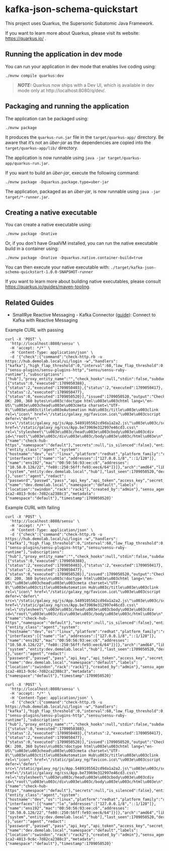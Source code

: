 # kafka-json-schema-quickstart

This project uses Quarkus, the Supersonic Subatomic Java Framework.

If you want to learn more about Quarkus, please visit its website: https://quarkus.io/ .

## Running the application in dev mode

You can run your application in dev mode that enables live coding using:
```shell script
./mvnw compile quarkus:dev
```

> **_NOTE:_**  Quarkus now ships with a Dev UI, which is available in dev mode only at http://localhost:8080/q/dev/.

## Packaging and running the application

The application can be packaged using:
```shell script
./mvnw package
```
It produces the `quarkus-run.jar` file in the `target/quarkus-app/` directory.
Be aware that it’s not an _über-jar_ as the dependencies are copied into the `target/quarkus-app/lib/` directory.

The application is now runnable using `java -jar target/quarkus-app/quarkus-run.jar`.

If you want to build an _über-jar_, execute the following command:
```shell script
./mvnw package -Dquarkus.package.type=uber-jar
```

The application, packaged as an _über-jar_, is now runnable using `java -jar target/*-runner.jar`.

## Creating a native executable

You can create a native executable using: 
```shell script
./mvnw package -Dnative
```

Or, if you don't have GraalVM installed, you can run the native executable build in a container using: 
```shell script
./mvnw package -Dnative -Dquarkus.native.container-build=true
```

You can then execute your native executable with: `./target/kafka-json-schema-quickstart-1.0.0-SNAPSHOT-runner`

If you want to learn more about building native executables, please consult https://quarkus.io/guides/maven-tooling.

## Related Guides

- SmallRye Reactive Messaging - Kafka Connector ([guide](https://quarkus.io/guides/kafka-reactive-getting-started)): Connect to Kafka with Reactive Messaging



Example CURL with passing

```
curl -X 'POST' \
  'http://localhost:8080/sensu' \
  -H 'accept: */*' \
  -H 'Content-Type: application/json' \
  -d '{"check":{"command":"check-http.rb -u https://hub.demolab.local/ui/login -w","handlers":["kafka"],"high_flap_threshold":0,"interval":60,"low_flap_threshold":0,"publish":true,"runtime_assets":["sensu-plugins/sensu-plugins-http","sensu/sensu-ruby-runtime"],"subscriptions":["hub"],"proxy_entity_name":"","check_hooks":null,"stdin":false,"subdue":null,"ttl":0,"timeout":0,"round_robin":false,"duration":0.129471317,"executed":1709050520,"history":[{"status":0,"executed":1709050388},{"status":2,"executed":1709050403},{"status":2,"executed":1709050417},{"status":2,"executed":1709050477},{"status":0,"executed":1709050520}],"issued":1709050520,"output":"CheckHttp OK: 200, 360 bytes\n\u003c!doctype html\u003e\u003chtml lang=\"en-US\"\u003e\u003chead\u003e\u003cmeta charset=\"UTF-8\"\u003e\u003ctitle\u003eAutomation Hub\u003c/title\u003e\u003clink rel=\"icon\" href=\"/static/galaxy_ng/favicon.ico\"\u003e\u003cscript defer=\"defer\" src=\"/static/galaxy_ng/js/App.5489105562cd9da1a2a2.js\"\u003e\u003c/script\u003e\u003clink href=\"/static/galaxy_ng/css/App.be73969e312997e46cd3.css\" rel=\"stylesheet\"\u003e\u003c/head\u003e\u003cbody\u003e\u003cdiv id=\"root\"\u003e\u003c/div\u003e\u003c/body\u003e\u003c/html\u003e\n","state":"passing","status":0,"total_state_change":0,"last_ok":1709050520,"occurrences":1,"occurrences_watermark":3,"output_metric_format":"","output_metric_handlers":null,"env_vars":null,"metadata":{"name":"check-hub-https","namespace":"default"},"secrets":null,"is_silenced":false},"entity":{"entity_class":"agent","system":{"hostname":"dev","os":"linux","platform":"redhat","platform_family":"rhel","platform_version":"8.9","network":{"interfaces":[{"name":"lo","addresses":["127.0.0.1/8","::1/128"]},{"name":"ens192","mac":"00:50:56:93:ee:c6","addresses":["10.50.0.126/22","fe80::250:56ff:fe93:eec6/64"]}]},"arch":"amd64","libc_type":"glibc","vm_system":"","vm_role":"","cloud_provider":"","processes":null},"subscriptions":["system","entity:dev.demolab.local","hub"],"last_seen":1709050520,"deregister":false,"deregistration":{},"user":"agent","redact":["password","passwd","pass","api_key","api_token","access_key","secret_key","private_key","secret"],"metadata":{"name":"dev.demolab.local","namespace":"default","labels":{"location":"swindon","rack":"rack1"},"created_by":"admin"},"sensu_agent_version":"6.6.6"},"id":"1b29fa20-1ca2-4013-9c6c-7d82ca2388c3","metadata":{"namespace":"default"},"timestamp":1709050520}'
```

Example CURL with failing 

```
curl -X 'POST' \
  'http://localhost:8080/sensu' \
  -H 'accept: */*' \
  -H 'Content-Type: application/json' \
  -d '{"check":{"command":"check-http.rb -u https://hub.demolab.local/ui/login -w","handlers":["kafka"],"high_flap_threshold":0,"interval":60,"low_flap_threshold":0,"publish":true,"runtime_assets":["sensu-plugins/sensu-plugins-http","sensu/sensu-ruby-runtime"],"subscriptions":["hub"],"proxy_entity_name":"","check_hooks":null,"stdin":false,"subdue":null,"ttl":0,"timeout":0,"round_robin":false,"duration":0.129471317,"executed":1709050520,"history":[{"status":0,"executed":1709050388},{"status":2,"executed":1709050403},{"status":2,"executed":1709050417},{"status":2,"executed":1709050477},{"status":0,"executed":1709050520}],"issued":1709050520,"output":"CheckHttp OK: 200, 360 bytes\n\u003c!doctype html\u003e\u003chtml lang=\"en-US\"\u003e\u003chead\u003e\u003cmeta charset=\"UTF-8\"\u003e\u003ctitle\u003eAutomation Hub\u003c/title\u003e\u003clink rel=\"icon\" href=\"/static/galaxy_ng/favicon.ico\"\u003e\u003cscript defer=\"defer\" src=\"/static/galaxy_ng/js/App.5489105562cd9da1a2a2.js\"\u003e\u003c/script\u003e\u003clink href=\"/static/galaxy_ng/css/App.be73969e312997e46cd3.css\" rel=\"stylesheet\"\u003e\u003c/head\u003e\u003cbody\u003e\u003cdiv id=\"root\"\u003e\u003c/div\u003e\u003c/body\u003e\u003c/html\u003e\n","state":"failed","status":0,"total_state_change":0,"last_ok":1709050520,"occurrences":1,"occurrences_watermark":3,"output_metric_format":"","output_metric_handlers":null,"env_vars":null,"metadata":{"name":"check-hub-https","namespace":"default"},"secrets":null,"is_silenced":false},"entity":{"entity_class":"agent","system":{"hostname":"dev","os":"linux","platform":"redhat","platform_family":"rhel","platform_version":"8.9","network":{"interfaces":[{"name":"lo","addresses":["127.0.0.1/8","::1/128"]},{"name":"ens192","mac":"00:50:56:93:ee:c6","addresses":["10.50.0.126/22","fe80::250:56ff:fe93:eec6/64"]}]},"arch":"amd64","libc_type":"glibc","vm_system":"","vm_role":"","cloud_provider":"","processes":null},"subscriptions":["system","entity:dev.demolab.local","hub"],"last_seen":1709050520,"deregister":false,"deregistration":{},"user":"agent","redact":["password","passwd","pass","api_key","api_token","access_key","secret_key","private_key","secret"],"metadata":{"name":"dev.demolab.local","namespace":"default","labels":{"location":"swindon","rack":"rack1"},"created_by":"admin"},"sensu_agent_version":"6.6.6"},"id":"1b29fa20-1ca2-4013-9c6c-7d82ca2388c3","metadata":{"namespace":"default"},"timestamp":1709050520}'
```

```
curl -X 'POST' \
  'http://localhost:8080/sensu' \
  -H 'accept: */*' \
  -H 'Content-Type: application/json' \
  -d '{"check":{"command":"check-http.rb -u https://hub.demolab.local/ui/login -w","handlers":["kafka"],"high_flap_threshold":0,"interval":60,"low_flap_threshold":0,"publish":true,"runtime_assets":["sensu-plugins/sensu-plugins-http","sensu/sensu-ruby-runtime"],"subscriptions":["hub"],"proxy_entity_name":"","check_hooks":null,"stdin":false,"subdue":null,"ttl":0,"timeout":0,"round_robin":false,"duration":0.129471317,"executed":1709050520,"history":[{"status":0,"executed":1709050388},{"status":2,"executed":1709050403},{"status":2,"executed":1709050417},{"status":2,"executed":1709050477},{"status":0,"executed":1709050520}],"issued":1709050520,"output":"CheckHttp OK: 200, 360 bytes\n\u003c!doctype html\u003e\u003chtml lang=\"en-US\"\u003e\u003chead\u003e\u003cmeta charset=\"UTF-8\"\u003e\u003ctitle\u003eAutomation Hub\u003c/title\u003e\u003clink rel=\"icon\" href=\"/static/galaxy_ng/favicon.ico\"\u003e\u003cscript defer=\"defer\" src=\"/static/galaxy_ng/js/App.5489105562cd9da1a2a2.js\"\u003e\u003c/script\u003e\u003clink href=\"/static/galaxy_ng/css/App.be73969e312997e46cd3.css\" rel=\"stylesheet\"\u003e\u003c/head\u003e\u003cbody\u003e\u003cdiv id=\"root\"\u003e\u003c/div\u003e\u003c/body\u003e\u003c/html\u003e\n","state":"failed","status":0,"total_state_change":0,"last_ok":1709050520,"occurrences":1,"occurrences_watermark":3,"output_metric_format":"","output_metric_handlers":null,"env_vars":null,"metadata":{"name":"check-hub-https","namespace":"default"},"secrets":null,"is_silenced":false},"entity":{"entity_class":"agent","system":{"hostname":"dev","os":"linux","platform":"redhat","platform_family":"rhel","platform_version":"8.9","network":{"interfaces":[{"name":"lo","addresses":["127.0.0.1/8","::1/128"]},{"name":"ens192","mac":"00:50:56:93:ee:c6","addresses":["10.50.0.126/22","fe80::250:56ff:fe93:eec6/64"]}]},"arch":"amd64","libc_type":"glibc","vm_system":"","vm_role":"","cloud_provider":"","processes":null},"subscriptions":["system","entity:dev.demolab.local","hub"],"last_seen":1709050520,"deregister":false,"deregistration":{},"user":"agent","redact":["password","passwd","pass","api_key","api_token","access_key","secret_key","private_key","secret"],"metadata":{"name":"dev.demolab.local","namespace":"default","labels":{"location":"swindon","rack":"rack2"},"created_by":"admin"},"sensu_agent_version":"6.6.6"},"id":"1b29fa20-1ca2-4013-9c6c-7d82ca2388c3","metadata":{"namespace":"default"},"timestamp":1709050520}'
```


